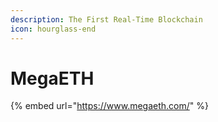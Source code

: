 ```yaml
---
description: The First Real-Time Blockchain
icon: hourglass-end
---
```


# MegaETH

{% embed url="https://www.megaeth.com/" %}



